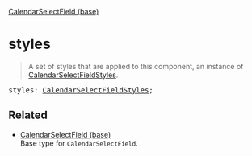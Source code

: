 [CalendarSelectField (base)](CalendarSelectField_base.md)

# styles

> A set of styles that are applied to this component, an instance of [CalendarSelectFieldStyles](CalendarSelectFieldStyles.md).

<pre class="docgen_signature">styles: <a href="CalendarSelectFieldStyles.md">CalendarSelectFieldStyles</a>;</pre>

## Related

- [<!--{ref:type}-->CalendarSelectField (base)](CalendarSelectField_base.md) \
    Base type for `CalendarSelectField`.
